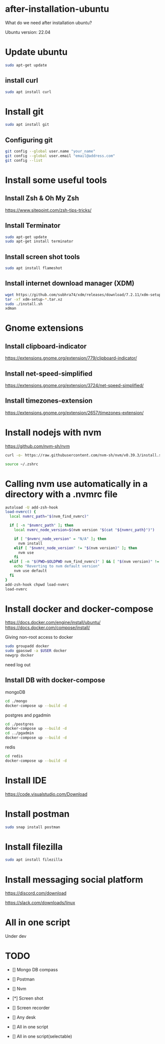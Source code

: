 # after-installation-ubuntu

What do we need after installation ubuntu?

Ubuntu version: 22.04

# Update ubuntu
```bash
sudo apt-get update
```
## install curl
```bash
sudo apt install curl
```

# Install git
```bash
sudo apt install git
```

## Configuring git 
```bash
git config --global user.name "your_name"
git config --global user.email "email@address.com"
git config --list
```

# Install some useful tools
## Install Zsh & Oh My Zsh

https://www.sitepoint.com/zsh-tips-tricks/

## Install Terminator
```bash
sudo apt-get update
sudo apt-get install terminator
```
## Install screen shot tools
```bash
sudo apt install flameshot
```
## Install internet download manager (XDM)
```bash
wget https://github.com/subhra74/xdm/releases/download/7.2.11/xdm-setup-7.2.11.tar.xz
tar -xf xdm-setup-*.tar.xz
sudo ./install.sh
xdman
```
# Gnome extensions
## Install clipboard-indicator
https://extensions.gnome.org/extension/779/clipboard-indicator/
## Install net-speed-simplified
https://extensions.gnome.org/extension/3724/net-speed-simplified/
## Install timezones-extension
https://extensions.gnome.org/extension/2657/timezones-extension/


# Install nodejs with nvm
https://github.com/nvm-sh/nvm

```bash
curl -o- https://raw.githubusercontent.com/nvm-sh/nvm/v0.39.3/install.sh | bash

source ~/.zshrc
```

# Calling nvm use automatically in a directory with a .nvmrc file
```bash
autoload -U add-zsh-hook
load-nvmrc() {
  local nvmrc_path="$(nvm_find_nvmrc)"

  if [ -n "$nvmrc_path" ]; then
    local nvmrc_node_version=$(nvm version "$(cat "${nvmrc_path}")")

    if [ "$nvmrc_node_version" = "N/A" ]; then
      nvm install
    elif [ "$nvmrc_node_version" != "$(nvm version)" ]; then
      nvm use
    fi
  elif [ -n "$(PWD=$OLDPWD nvm_find_nvmrc)" ] && [ "$(nvm version)" != "$(nvm version default)" ]; then
    echo "Reverting to nvm default version"
    nvm use default
  fi
}
add-zsh-hook chpwd load-nvmrc
load-nvmrc
```


# Install docker and docker-compose
https://docs.docker.com/engine/install/ubuntu/
https://docs.docker.com/compose/install/

Giving non-root access to docker
```bash
sudo groupadd docker
sudo gpasswd -a $USER docker
newgrp docker
```
need log out

## Install DB with docker-compose
mongoDB
```bash
cd ./mongo
docker-compose up --build -d 
```

postgres and pgadmin
```bash
cd ./postgres
docker-compose up --build -d 
cd ../pgadmin
docker-compose up --build -d 
```

redis
```bash
cd redis
docker-compose up --build -d 
```


# Install IDE
https://code.visualstudio.com/Download

# Install postman
```bash
sudo snap install postman
```

# Install filezilla
```bash
sudo apt install filezilla
```

# Install messaging social platform
https://discord.com/download

https://slack.com/downloads/linux


# All in one script
Under dev


# TODO
- [] Mongo DB compass

- [] Postman

- [] Nvm

- [*] Screen shot

- [] Screen recorder

- [] Any desk

- [] All in one script

- [] All in one script(selectable)
